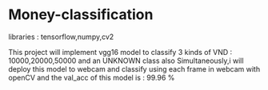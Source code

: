 # Money-classification
libraries : tensorflow,numpy,cv2

This project will implement vgg16 model to classify 3 kinds of VND : 10000,20000,50000 and an UNKNOWN class also
Simultaneously,i will deploy this model to webcam and classify using each frame in webcam with openCV and the val_acc of this model is : 99.96 %
